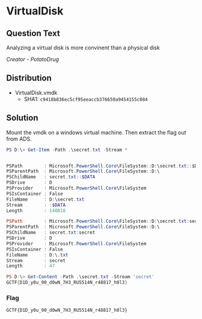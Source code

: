 # VirtualDisk

## Question Text

Analyzing a virtual disk is more convinent than a physical disk

*Creator - PotatoDrug*

## Distribution
- VirtualDisk.vmdk
    - SHA1: `c9418b836ec5cf95eeaccb376650a9454155c084`

## Solution
Mount the vmdk on a windows virtual machine. Then extract the flag out from ADS.

```powershell
PS D:\> Get-Item -Path .\secret.txt -Stream *


PSPath        : Microsoft.PowerShell.Core\FileSystem::D:\secret.txt::$DATA
PSParentPath  : Microsoft.PowerShell.Core\FileSystem::D:\
PSChildName   : secret.txt::$DATA
PSDrive       : D
PSProvider    : Microsoft.PowerShell.Core\FileSystem
PSIsContainer : False
FileName      : D:\secret.txt
Stream        : :$DATA
Length        : 140818

PSPath        : Microsoft.PowerShell.Core\FileSystem::D:\secret.txt:secret
PSParentPath  : Microsoft.PowerShell.Core\FileSystem::D:\
PSChildName   : secret.txt:secret
PSDrive       : D
PSProvider    : Microsoft.PowerShell.Core\FileSystem
PSIsContainer : False
FileName      : D:\.txt
Stream        : secret
Length        : 47

PS D:\> Get-Content -Path .\secret.txt -Stream 'secret'
GCTF{D1D_y0u_90_d0wN_7H3_RU5514N_r48817_h0l3}
```

### Flag
`GCTF{D1D_y0u_90_d0wN_7H3_RU5514N_r48817_h0l3}`
